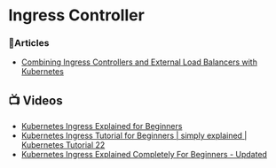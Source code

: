 # Ingress Controller

### 📕Articles
- [Combining Ingress Controllers and External Load Balancers with Kubernetes](https://traefik.io/blog/combining-ingress-controllers-and-external-load-balancers-with-kubernetes/)

## 📺 Videos
- [Kubernetes Ingress Explained for Beginners](https://www.youtube.com/watch?v=izWCkcJAzBw)
- [Kubernetes Ingress Tutorial for Beginners | simply explained | Kubernetes Tutorial 22](https://www.youtube.com/watch?v=80Ew_fsV4rM)
- [Kubernetes Ingress Explained Completely For Beginners - Updated](https://www.youtube.com/watch?v=GhZi4DxaxxE)